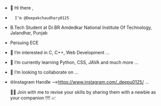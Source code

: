 - 👋 Hi there ,
-       I’m @Deepakchaudhary0125
-  B.Tech Student at Dr.BR Amdedkar National Institute Of Technology, Jalandhar, Punjab
-  Persuing ECE 
-  👀 I’m interested in C, C++, Web Development ...
- 🌱 I’m currently learning  Python, CSS, JAVA and much more ...
- 💞️ I’m looking to collaborate on ...
- 🌐Instagram Handle -->https://www.instagram.com/_deepu0125/ ...

  🔗🔗 Join with me to revise  your skills by  sharing them with a newbie  as your companion  !!!!
  📈

<!---
Deepakchaudhary0125/Deepakchaudhary0125 is a ✨ special ✨ repository because its `README.md` (this file) appears on your GitHub profile.
You can click the Preview link to take a look at your changes.
--->
